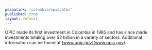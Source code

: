 ```yaml
--- 
permalink: 'colombia/opic.html' 
published: true 
layout: default
---
```

OPIC made its first investment in Colombia in 1985 and has since made investments totaling over $2 billion in a variety of sectors. Additional information can be found at [www.opic.gov](www.opic.gov).
